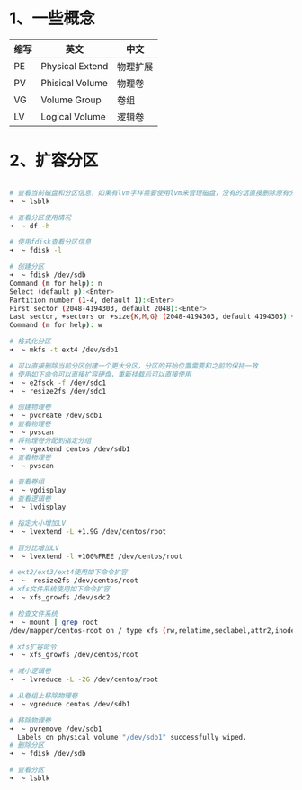 
# 1、一些概念
| 缩写 | 英文            | 中文     |
| ---- | --------------- | -------- |
| PE   | Physical Extend | 物理扩展 |
| PV   | Phisical Volume | 物理卷   |
| VG   | Volume Group    | 卷组     |
| LV   | Logical Volume  | 逻辑卷   |



# 2、扩容分区
```bash

# 查看当前磁盘和分区信息，如果有lvm字样需要使用lvm来管理磁盘，没有的话直接删除原有分区，创建更大的新分区。
➜  ~ lsblk

# 查看分区使用情况
➜  ~ df -h

# 使用fdisk查看分区信息
➜  ~ fdisk -l

# 创建分区
➜  ~ fdisk /dev/sdb
Command (m for help): n
Select (default p):<Enter>
Partition number (1-4, default 1):<Enter>
First sector (2048-4194303, default 2048):<Enter>
Last sector, +sectors or +size{K,M,G} (2048-4194303, default 4194303):+2G
Command (m for help): w

# 格式化分区
➜  ~ mkfs -t ext4 /dev/sdb1

# 可以直接删除当前分区创建一个更大分区，分区的开始位置需要和之前的保持一致
# 使用如下命令可以直接扩容硬盘，重新挂载后可以直接使用
➜  ~ e2fsck -f /dev/sdc1
➜  ~ resize2fs /dev/sdc1

# 创建物理卷
➜  ~ pvcreate /dev/sdb1
# 查看物理卷
➜  ~ pvscan
# 将物理卷分配到指定分组
➜  ~ vgextend centos /dev/sdb1
# 查看物理卷
➜  ~ pvscan

# 查看卷组
➜  ~ vgdisplay
# 查看逻辑卷
➜  ~ lvdisplay

# 指定大小增加LV
➜  ~ lvextend -L +1.9G /dev/centos/root

# 百分比增加LV
➜  ~ lvextend -l +100%FREE /dev/centos/root

# ext2/ext3/ext4使用如下命令扩容
➜  ~  resize2fs /dev/centos/root
# xfs文件系统使用如下命令扩容
➜  ~ xfs_growfs /dev/sdc2

# 检查文件系统
➜  ~ mount | grep root
/dev/mapper/centos-root on / type xfs (rw,relatime,seclabel,attr2,inode64,noquota)

# xfs扩容命令  
➜  ~ xfs_growfs /dev/centos/root

# 减小逻辑卷
➜  ~ lvreduce -L -2G /dev/centos/root

# 从卷组上移除物理卷
➜  ~ vgreduce centos /dev/sdb1

# 移除物理卷
➜  ~ pvremove /dev/sdb1
  Labels on physical volume "/dev/sdb1" successfully wiped.
# 删除分区
➜  ~ fdisk /dev/sdb

# 查看分区
➜  ~ lsblk
```
